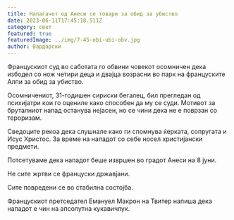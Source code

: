```yaml
---
title: Напаѓачот од Анеси се товари за обид за убиство
date: 2023-06-11T17:45:18.511Z
category: свет
featured: true
featuredImage: ../img/7-45-obi-ubi-obv.jpg
author: Вардарски
---
```

Францускиот суд во саботата го обвини човекот осомничен дека избодел со нож четири деца и двајца возрасни во парк на француските Алпи за обид за убиство.

Осомничениот, 31-годишен сириски бегалец, бил прегледан од психијатри кои го оцениле како способен да му се суди. Мотивот за бруталниот напад останува нејасен, но се чини дека не е поврзан со тероризам.

Сведоците рекоа дека слушнале како ги спомнува ќерката, сопругата и Исус Христос. За време на нападот со себе носел христијански предмети.

Потсетуваме дека нападот беше извршен во градот Анеси на 8 јуни.

Не сите жртви се француски државјани.

Сите повредени се во стабилна состојба.

Францускиот претседател Емануел Макрон на Твитер напиша дека нападот е чин на апсолутна кукавичлук.